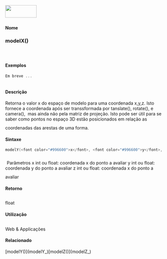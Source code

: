 <img height="40" src="../images/1pix.gif" width="100"/>
<img height="1" src="../images/1pix.gif" width="20"/>
<img height="1" src="../images/1pix.gif" width="555"/>

#### Nome
### modelX()
<img height="25" src="../images/1pix.gif" width="1"/>

#### Exemplos

```pde
Em breve ...
 

```

#### Descrição
Retorna o valor x do espaço de
modelo para uma coordenada x,y,z. Isto fornece a coordenada após
ser transsformada por tanslate(), rotate(), e camera(),  mas ainda
não pela matriz de projeção. Isto pode ser
útil para se saber como pontos no espaço 3D estão
posicionados em relação as coordenadas das arestas de uma
forma.
<img height="25" src="../images/1pix.gif" width="1"/>

#### Sintaxe
```pde
modelY(<font color="#996600">x</font>, <font color="#996600">y</font>, <font color="#996600">z</font>)

```
<img height="25" src="../images/1pix.gif" width="1"/>
Parâmetros
x
int
ou float: coordenada x do ponto a avaliar
y
int
ou float: coordenada y do ponto a avaliar
z
int
ou float: coordenada x do ponto a avaliar
<img height="25" src="../images/1pix.gif" width="1"/>

#### Retorno
 float
<img height="25" src="../images/1pix.gif" width="1"/>

#### Utilização
 Web &
Applicações
<img height="25" src="../images/1pix.gif" width="1"/>

#### Relacionado
[](file:///F:/Software/Processing/Tradu%E7%E3o%20em%20Andamento/www.processing.org/reference/br/modelX_)[modelY()](modelY_)[modelZ()](modelZ_)
